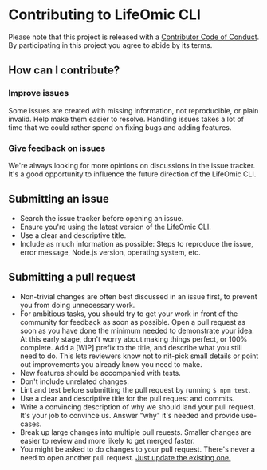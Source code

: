 # Contributing to LifeOmic CLI

Please note that this project is released with a [Contributor Code of Conduct](CODE_OF_CONDUCT.md). By participating in this project you agree to abide by its terms.

## How can I contribute?

### Improve issues

Some issues are created with missing information, not reproducible, or plain invalid. Help make them easier to resolve. Handling issues takes a lot of time that we could rather spend on fixing bugs and adding features.

### Give feedback on issues

We're always looking for more opinions on discussions in the issue tracker. It's a good opportunity to influence the future direction of the LifeOmic CLI.

## Submitting an issue

- Search the issue tracker before opening an issue.
- Ensure you're using the latest version of the LifeOmic CLI.
- Use a clear and descriptive title.
- Include as much information as possible: Steps to reproduce the issue, error message, Node.js version, operating system, etc.

## Submitting a pull request

- Non-trivial changes are often best discussed in an issue first, to prevent you from doing unnecessary work.
- For ambitious tasks, you should try to get your work in front of the community for feedback as soon as possible. Open a pull request as soon as you have done the minimum needed to demonstrate your idea. At this early stage, don't worry about making things perfect, or 100% complete. Add a [WIP] prefix to the title, and describe what you still need to do. This lets reviewers know not to nit-pick small details or point out improvements you already know you need to make.
- New features should be accompanied with tests.
- Don't include unrelated changes.
- Lint and test before submitting the pull request by running `$ npm test`.
- Use a clear and descriptive title for the pull request and commits.
- Write a convincing description of why we should land your pull request. It's your job to convince us. Answer "why" it's needed and provide use-cases.
- Break up large changes into multiple pull reuests.  Smaller changes are easier to review and more likely to get merged faster.
- You might be asked to do changes to your pull request. There's never a need to open another pull request. [Just update the existing one.](https://github.com/RichardLitt/knowledge/blob/master/github/amending-a-commit-guide.md)
